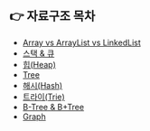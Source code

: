 ## 👉 자료구조 목차

- [Array vs ArrayList vs LinkedList]()
- [스택 & 큐]()
- [힙(Heap)]()
- [Tree]()
- [해시(Hash)]()
- [트라이(Trie)]()
- [B-Tree & B+Tree]()
- [Graph]()

